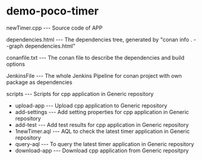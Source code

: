 # demo-poco-timer

newTimer.cpp   ---   Source code of APP

dependencies.html  ---   The dependencies tree, generated by "conan info . --graph dependencies.html"

conanfile.txt  --- The conan file to describe the dependencies and build options

JenkinsFile  ---  The whole Jenkins Pipeline for conan project with own package as dependencies

scripts   ---   Scripts for cpp application in Generic repository
  + upload-app   --- Upload cpp application to Generic repository
  + add-settings --- Add setting properties for cpp application in Generic repository
  + add-test     --- Add test results for cpp application in Generic repository
  + 1newTimer.aql   --- AQL to check the latest timer application in Generic repository
  + query-aql    --- To query the latest timer application in Generic repository
  + download-app --- Download cpp application from Generic repositpry
